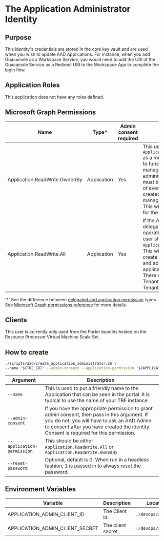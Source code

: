 # The Application Administrator Identity

## Purpose
This identity's credentials are stored in the core key vault and are used when you wish to update AAD Applications. For instance, when you add Guacamole as a Workspace Service, you would need to add the URI of the Guacamole Service as a Redirect URI to the Workspace App to complete the login flow.

## Application Roles
This application does not have any roles defined.

## Microsoft Graph Permissions
| Name | Type* | Admin consent required |  TRE usage |
| --- | -- | -----| --------- |
| Application.ReadWrite.OwnedBy | Application | Yes | This user has `Application.ReadWrite.OwnedBy` as a minimum permission for it to function. If the tenant is managed by a customer administrator, then this user must be added to the **Owners** of every workspace that is created. This will allow TRE to manage the AAD Application. This will be a manual process for the Tenant Admin. |
| Application.ReadWrite.All | Application | Yes | If the AAD Administrator has delegated AAD administrative operations to the TRE, then this user should be granted `Application.ReadWrite.All`. This will allow the user to create workspace applications and administer any applications in the tenant. There will be no need for the Tenant Admin to oversee the Tenant. |

'*' See the difference between [delegated and application permission](https://docs.microsoft.com/graph/auth/auth-concepts#delegated-and-application-permissions) types. See [Microsoft Graph permissions reference](https://docs.microsoft.com/graph/permissions-reference) for more details.

## Clients
This user is currently only used from the Porter bundles hosted on the Resource Processor Virtual Machine Scale Set.

## How to create
```bash
./scripts/aad/create_application_administrator.sh \
--name "${TRE_ID}" --admin-consent --application-permission "${APPLICATION_PERMISSION}"
```
| Argument | Description |
| -------- | ----------- |
| `--name` | This is used to put a friendly name to the Application that can be seen in the portal. It is typical to use the name of your TRE instance. |
| `--admin-consent` | If you have the appropriate permission to grant admin consent, then pass in this argument. If you do not, you will have to ask an AAD Admin to consent after you have created the identity. Consent is required for this permission.
| `--application-permission` | This should be either `Application.ReadWrite.All` or `Application.ReadWrite.OwnedBy` |
| `--reset-password` | Optional, default is 0. When run in a headless fashion, 1 is passed in to always reset the password. |

## Environment Variables
| Variable | Description | Location |
| -------- | ----------- | -------- |
|APPLICATION_ADMIN_CLIENT_ID|The Client Id|`./devops/auth.env`|
|APPLICATION_ADMIN_CLIENT_SECRET|The client secret|`./devops/auth.env`|
